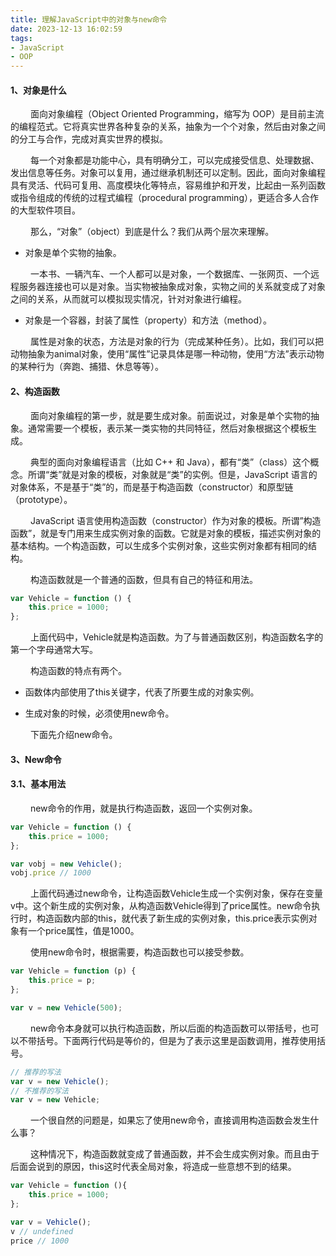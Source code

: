```yaml
---
title: 理解JavaScript中的对象与new命令
date: 2023-12-13 16:02:59
tags:
- JavaScript
- OOP
---
```


#### __1、对象是什么__

&ensp;&ensp;&ensp;&ensp; 面向对象编程（Object Oriented Programming，缩写为 OOP）是目前主流的编程范式。它将真实世界各种复杂的关系，抽象为一个个对象，然后由对象之间的分工与合作，完成对真实世界的模拟。

&ensp;&ensp;&ensp;&ensp; 每一个对象都是功能中心，具有明确分工，可以完成接受信息、处理数据、发出信息等任务。对象可以复用，通过继承机制还可以定制。因此，面向对象编程具有灵活、代码可复用、高度模块化等特点，容易维护和开发，比起由一系列函数或指令组成的传统的过程式编程（procedural programming），更适合多人合作的大型软件项目。

&ensp;&ensp;&ensp;&ensp; 那么，“对象”（object）到底是什么？我们从两个层次来理解。

* 对象是单个实物的抽象。

&ensp;&ensp;&ensp;&ensp; 一本书、一辆汽车、一个人都可以是对象，一个数据库、一张网页、一个远程服务器连接也可以是对象。当实物被抽象成对象，实物之间的关系就变成了对象之间的关系，从而就可以模拟现实情况，针对对象进行编程。

* 对象是一个容器，封装了属性（property）和方法（method）。

&ensp;&ensp;&ensp;&ensp; 属性是对象的状态，方法是对象的行为（完成某种任务）。比如，我们可以把动物抽象为animal对象，使用“属性”记录具体是哪一种动物，使用“方法”表示动物的某种行为（奔跑、捕猎、休息等等）。

#### __2、构造函数__

&ensp;&ensp;&ensp;&ensp; 面向对象编程的第一步，就是要生成对象。前面说过，对象是单个实物的抽象。通常需要一个模板，表示某一类实物的共同特征，然后对象根据这个模板生成。

&ensp;&ensp;&ensp;&ensp; 典型的面向对象编程语言（比如 C++ 和 Java），都有“类”（class）这个概念。所谓“类”就是对象的模板，对象就是“类”的实例。但是，JavaScript 语言的对象体系，不是基于“类”的，而是基于构造函数（constructor）和原型链（prototype）。

&ensp;&ensp;&ensp;&ensp; JavaScript 语言使用构造函数（constructor）作为对象的模板。所谓”构造函数”，就是专门用来生成实例对象的函数。它就是对象的模板，描述实例对象的基本结构。一个构造函数，可以生成多个实例对象，这些实例对象都有相同的结构。

&ensp;&ensp;&ensp;&ensp; 构造函数就是一个普通的函数，但具有自己的特征和用法。

```javascript
var Vehicle = function () {
    this.price = 1000;
};
```

&ensp;&ensp;&ensp;&ensp; 上面代码中，Vehicle就是构造函数。为了与普通函数区别，构造函数名字的第一个字母通常大写。

&ensp;&ensp;&ensp;&ensp; 构造函数的特点有两个。

* 函数体内部使用了this关键字，代表了所要生成的对象实例。

* 生成对象的时候，必须使用new命令。

&ensp;&ensp;&ensp;&ensp; 下面先介绍new命令。

#### __3、New命令__

#### __3.1、基本用法__

&ensp;&ensp;&ensp;&ensp; new命令的作用，就是执行构造函数，返回一个实例对象。

```javascript
var Vehicle = function () {
    this.price = 1000;
};

var vobj = new Vehicle();
vobj.price // 1000
```

&ensp;&ensp;&ensp;&ensp; 上面代码通过new命令，让构造函数Vehicle生成一个实例对象，保存在变量v中。这个新生成的实例对象，从构造函数Vehicle得到了price属性。new命令执行时，构造函数内部的this，就代表了新生成的实例对象，this.price表示实例对象有一个price属性，值是1000。

&ensp;&ensp;&ensp;&ensp; 使用new命令时，根据需要，构造函数也可以接受参数。

```javascript
var Vehicle = function (p) {
    this.price = p;
};

var v = new Vehicle(500);
```

&ensp;&ensp;&ensp;&ensp; new命令本身就可以执行构造函数，所以后面的构造函数可以带括号，也可以不带括号。下面两行代码是等价的，但是为了表示这里是函数调用，推荐使用括号。

```javascript
// 推荐的写法
var v = new Vehicle();
// 不推荐的写法
var v = new Vehicle;
```

&ensp;&ensp;&ensp;&ensp; 一个很自然的问题是，如果忘了使用new命令，直接调用构造函数会发生什么事？

&ensp;&ensp;&ensp;&ensp; 这种情况下，构造函数就变成了普通函数，并不会生成实例对象。而且由于后面会说到的原因，this这时代表全局对象，将造成一些意想不到的结果。

```javascript
var Vehicle = function (){
    this.price = 1000;
};

var v = Vehicle();
v // undefined
price // 1000
```















